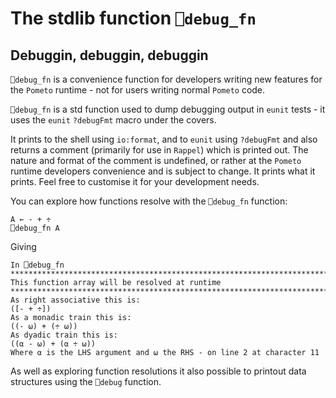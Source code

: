 # The stdlib function `⎕debug_fn`

## Debuggin, debuggin, debuggin

`⎕debug_fn` is a convenience function for developers writing new features for the `Pometo` runtime - not for users writing normal `Pometo` code.

`⎕debug_fn` is a std function used to dump debugging output in `eunit` tests - it uses the `eunit` `?debugFmt` macro under the covers.

It prints to the shell using `io:format`, and to `eunit` using `?debugFmt` and also returns a comment (primarily for use in `Rappel`) which is printed out. The nature and format of the comment is undefined, or rather at the `Pometo` runtime developers convenience and is subject to change. It prints what it prints. Feel free to customise it for your development needs.

You can explore how functions resolve with the `⎕debug_fn` function:

```pometo
A ← - + ÷
⎕debug_fn A
```

Giving

```pometo_results
In ⎕debug_fn
*******************************************************************************
This function array will be resolved at runtime
*******************************************************************************
As right associative this is:
([- + ÷])
As a monadic train this is:
((- ⍵) + (÷ ⍵))
As dyadic train this is:
((⍺ - ⍵) + (⍺ ÷ ⍵))
Where ⍺ is the LHS argument and ⍵ the RHS - on line 2 at character 11

```

As well as exploring function resolutions it also possible to printout data structures using the `⎕debug` function. 
